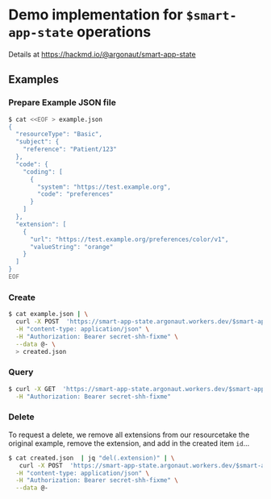 # Demo implementation for `$smart-app-state` operations

Details at https://hackmd.io/@argonaut/smart-app-state


## Examples

### Prepare Example JSON file

```sh
$ cat <<EOF > example.json
{
  "resourceType": "Basic",
  "subject": {
    "reference": "Patient/123"
  },
  "code": {
    "coding": [
      {
        "system": "https://test.example.org",
        "code": "preferences"
      }
    ]
  },
  "extension": [
    {
      "url": "https://test.example.org/preferences/color/v1",
      "valueString": "orange"
    }
  ]
}
EOF
```

### Create
```sh
$ cat example.json | \
  curl -X POST  'https://smart-app-state.argonaut.workers.dev/$smart-app-state-modify' \
  -H "content-type: application/json" \
  -H "Authorization: Bearer secret-shh-fixme" \
  --data @- \
  > created.json
```

### Query
```sh
$ curl -X GET  'https://smart-app-state.argonaut.workers.dev/$smart-app-state-query?subject=Patient/123&code=https://test.example.org|preferences' \
  -H "Authorization: Bearer secret-shh-fixme"
```

### Delete

To request a delete, we remove all extensions from our resourcetake the original example, remove the extension, and add in the created item `id`...

```sh
$ cat created.json  | jq "del(.extension)" | \
   curl -X POST  'https://smart-app-state.argonaut.workers.dev/$smart-app-state-modify' \
  -H "content-type: application/json" \
  -H "Authorization: Bearer secret-shh-fixme" \
  --data @-
```
